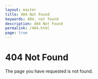 ```yaml
---
layout: master
title: 404 Not Found
keywords: 404, not found
description: 404 Not Found
permalink: /404.html
page: true
---
```


# 404 Not Found

The page you have requested is not found.

